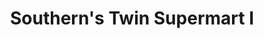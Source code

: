 ---
title: "Southern's Twin Supermart I"
url: /lipa/southerns-twin-supermart-i/
shop: supermarket
---